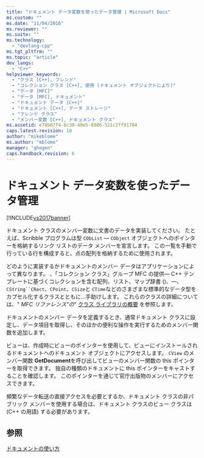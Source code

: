 ```yaml
---
title: "ドキュメント データ変数を使ったデータ管理 | Microsoft Docs"
ms.custom: ""
ms.date: "11/04/2016"
ms.reviewer: ""
ms.suite: ""
ms.technology: 
  - "devlang-cpp"
ms.tgt_pltfrm: ""
ms.topic: "article"
dev_langs: 
  - "C++"
helpviewer_keywords: 
  - "クラス [C++], フレンド"
  - "コレクション クラス [C++], 使用 (ドキュメント オブジェクトにより)"
  - "データ [MFC]"
  - "データ [MFC], ドキュメント"
  - "ドキュメント データ [C++]"
  - "ドキュメント [C++], データ ストレージ"
  - "フレンド クラス"
  - "メンバー変数 [C++], ドキュメント クラス"
ms.assetid: e70b87f4-8c30-49e5-8986-521c2ff91704
caps.latest.revision: 10
author: "mikeblome"
ms.author: "mblome"
manager: "ghogen"
caps.handback.revision: 6
---
```

# ドキュメント データ変数を使ったデータ管理
[!INCLUDE[vs2017banner](../assembler/inline/includes/vs2017banner.md)]

ドキュメント クラスのメンバー変数に文書のデータを実装してください。  たとえば、Scribble プログラムは型 `CObList` — `CObject` オブジェクトへのポインターを格納するリンク リストのデータ メンバーを宣言します。  この一覧を手動で行っている行を構成すると、点の配列を格納するために使用されます。  
  
 どのように実装するかドキュメントのメンバー データはアプリケーションによって異なります。  、「コレクション クラス」グループ MFC の提供— C\+\+ テンプレートに基づくコレクションを含む配列、リスト、マップ辞書 \(\)、—、`CString``CRect`、`CPoint`、`CSize`と `CTime`などのさまざまな標準的なデータ型をカプセル化するクラスとともに…手助けします。  これらのクラスの詳細については、" *MFC リファレンス"の*" [クラス ライブラリの概要](../mfc/class-library-overview.md) を参照します。  
  
 ドキュメントのメンバー データを定義するとき、通常ドキュメント クラスに設定し、データ項目を取得し、そのほかの便利な操作を実行するためのメンバー関数を追加します。  
  
 ビューは、作成時にビューのポインターを使用して、ビューにインストールされるドキュメントへのドキュメント オブジェクトにアクセスします。  `CView` のメンバー関数 **GetDocument**を呼び出してビューのメンバー関数の this ポインターを取得できます。  独自の種類のドキュメントに this ポインターをキャストすることを確認します。  このポインターを通じて官庁出版物のメンバーにアクセスできます。  
  
 頻繁なデータ転送の直接アクセスを必要とするか、ドキュメント クラスの非パブリック メンバーを使用する場合は、ドキュメント クラスのビュー クラスは \(C\+\+ の用語\) する必要があります。  
  
## 参照  
 [ドキュメントの使い方](../mfc/using-documents.md)